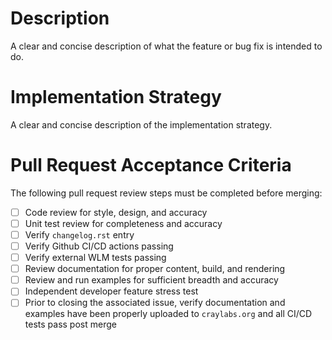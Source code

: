 # Description
A clear and concise description of what the feature or bug fix is intended to do.

# Implementation Strategy
A clear and concise description of the implementation strategy.

# Pull Request Acceptance Criteria
The following pull request review steps must be completed before merging:

 - [ ] Code review for style, design, and accuracy
 - [ ] Unit test review for completeness and accuracy
 - [ ] Verify ``changelog.rst`` entry
 - [ ] Verify Github CI/CD actions passing
 - [ ] Verify external WLM tests passing
 - [ ] Review documentation for proper content, build, and rendering
 - [ ] Review and run examples for sufficient breadth and accuracy
 - [ ] Independent developer feature stress test
 - [ ] Prior to closing the associated issue, verify documentation and examples have been properly uploaded to ``craylabs.org`` and all CI/CD tests pass post merge
